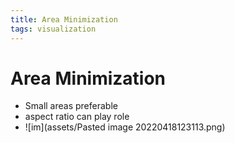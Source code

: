 ```yaml
---
title: Area Minimization
tags: visualization
---
```


# Area Minimization
- Small areas preferable
- aspect ratio can play role
- ![im](assets/Pasted image 20220418123113.png)


















































